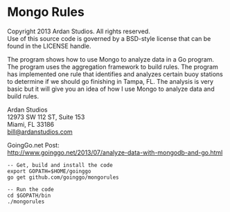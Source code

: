 # Mongo Rules

Copyright 2013 Ardan Studios. All rights reserved.  
Use of this source code is governed by a BSD-style license that can be found in the LICENSE handle.

The program shows how to use Mongo to analyze data in a Go program. The program uses the aggregation framework to build rules. The program has implemented one rule that identifies and analyzes certain buoy stations to determine if we should go finishing in Tampa, FL. The analysis is very basic but it will give you an idea of how I use Mongo to analyze data and build rules.

Ardan Studios  
12973 SW 112 ST, Suite 153  
Miami, FL 33186  
bill@ardanstudios.com

GoingGo.net Post:  
http://www.goinggo.net/2013/07/analyze-data-with-mongodb-and-go.html

	-- Get, build and install the code
	export GOPATH=$HOME/goinggo
	go get github.com/goinggo/mongorules
	
	-- Run the code
	cd $GOPATH/bin
	./mongorules

